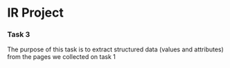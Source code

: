 # IR Project
### Task 3
The purpose of this task is to extract structured data (values and attributes) from the pages we collected on task 1
